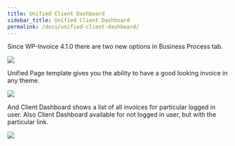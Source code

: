 ```yaml
---
title: Unified Client Dashboard
sidebar_title: Unified Client Dashboard
permalink: /docs/unified-client-dashboard/
---
```


Since WP-Invoice 4.1.0 there are two new options in Business Process tab. 

![](https://storage.googleapis.com/media.usabilitydynamics.com/2014/11/66627143-business-process-tab.jpg)

Unified Page template gives you the ability to have a good looking invoice in any theme. 

![](https://storage.googleapis.com/media.usabilitydynamics.com/2014/11/b96a4fad-unified-page-template2.jpg)

And Client Dashboard shows a list of all invoices for particular logged in user. Also Client Dashboard available for not logged in user, but with the particular link.

![](https://storage.googleapis.com/media.usabilitydynamics.com/2014/11/f7e6be3f-client-dashboard.jpg) 
